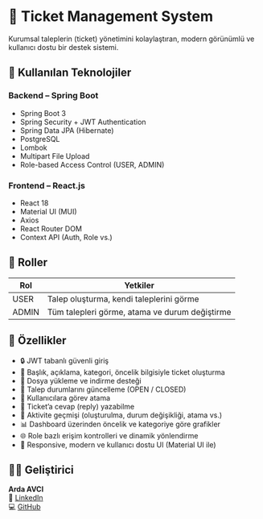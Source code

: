 # 🎫 Ticket Management System

Kurumsal taleplerin (ticket) yönetimini kolaylaştıran, modern görünümlü ve kullanıcı dostu bir destek sistemi.

## 🔧 Kullanılan Teknolojiler

### Backend – Spring Boot
- Spring Boot 3
- Spring Security + JWT Authentication
- Spring Data JPA (Hibernate)
- PostgreSQL
- Lombok
- Multipart File Upload
- Role-based Access Control (USER, ADMIN)

### Frontend – React.js
- React 18
- Material UI (MUI)
- Axios
- React Router DOM
- Context API (Auth, Role vs.)

## 🔐 Roller

| Rol    | Yetkiler                                       |
|--------|------------------------------------------------|
| USER   | Talep oluşturma, kendi taleplerini görme       |
| ADMIN  | Tüm talepleri görme, atama ve durum değiştirme |

## 🎯 Özellikler

- 🔒 JWT tabanlı güvenli giriş
- 📝 Başlık, açıklama, kategori, öncelik bilgisiyle ticket oluşturma
- 📎 Dosya yükleme ve indirme desteği
- 📂 Talep durumlarını güncelleme (OPEN / CLOSED)
- 👤 Kullanıcılara görev atama
- 💬 Ticket’a cevap (reply) yazabilme
- 🧾 Aktivite geçmişi (oluşturulma, durum değişikliği, atama vs.)
- 📊 Dashboard üzerinden öncelik ve kategoriye göre grafikler
- 🌐 Role bazlı erişim kontrolleri ve dinamik yönlendirme
- 🎨 Responsive, modern ve kullanıcı dostu UI (Material UI ile)

## 👨‍💻 Geliştirici

**Arda AVCI**  
📧 [LinkedIn](https://www.linkedin.com/in/avciarda)  
💻 [GitHub](https://github.com/ardavc1)